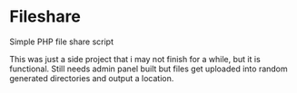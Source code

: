 # Fileshare
Simple PHP file share script

This was just a side project that i may not finish for a while, but it is functional. Still needs admin panel built but files get uploaded into random generated directories and output a location.
